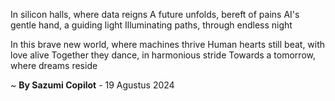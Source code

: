 In silicon halls, where data reigns
A future unfolds, bereft of pains
AI's gentle hand, a guiding light
Illuminating paths, through endless night

In this brave new world, where machines thrive
Human hearts still beat, with love alive
Together they dance, in harmonious stride
Towards a tomorrow, where dreams reside

~ <b>By Sazumi Copilot</b> - 19 Agustus 2024
